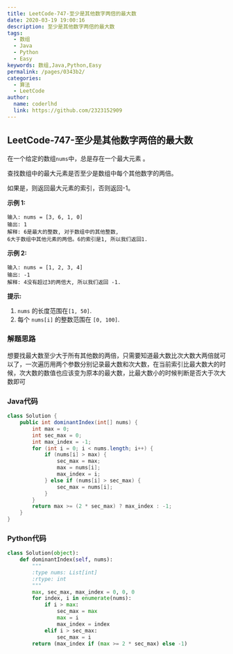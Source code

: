 ```yaml
---
title: LeetCode-747-至少是其他数字两倍的最大数
date: 2020-03-19 19:00:16
description: 至少是其他数字两倍的最大数
tags: 
  - 数组
  - Java
  - Python
  - Easy
keywords: 数组,Java,Python,Easy
permalink: /pages/0343b2/
categories: 
  - 算法
  - LeetCode
author: 
  name: coderlhd
  link: https://github.com/2323152909
---
```


## LeetCode-747-至少是其他数字两倍的最大数

在一个给定的数组`nums`中，总是存在一个最大元素 。

查找数组中的最大元素是否至少是数组中每个其他数字的两倍。

如果是，则返回最大元素的索引，否则返回-1。

<!--more-->

**示例 1:**

```
输入: nums = [3, 6, 1, 0]
输出: 1
解释: 6是最大的整数, 对于数组中的其他整数,
6大于数组中其他元素的两倍。6的索引是1, 所以我们返回1.
```

**示例 2:**

```
输入: nums = [1, 2, 3, 4]
输出: -1
解释: 4没有超过3的两倍大, 所以我们返回 -1. 
```

**提示:**

1. `nums` 的长度范围在`[1, 50]`.
2. 每个 `nums[i]` 的整数范围在 `[0, 100]`.

### 解题思路

想要找最大数至少大于所有其他数的两倍，只需要知道最大数比次大数大两倍就可以了，一次遍历用两个参数分别记录最大数和次大数，在当前索引比最大数大的时候，次大数的数值也应该变为原本的最大数，比最大数小的时候判断是否大于次大数即可

### Java代码

```java
class Solution {
    public int dominantIndex(int[] nums) {
        int max = 0;
        int sec_max = 0;
        int max_index = -1;
        for (int i = 0; i < nums.length; i++) {
            if (nums[i] > max) {
                sec_max = max;
                max = nums[i];
                max_index = i;
            } else if (nums[i] > sec_max) {
                sec_max = nums[i];
            }
        }
        return max >= (2 * sec_max) ? max_index : -1;
    }
}
```

### Python代码

```python
class Solution(object):
    def dominantIndex(self, nums):
        """
        :type nums: List[int]
        :rtype: int
        """
        max, sec_max, max_index = 0, 0, 0
        for index, i in enumerate(nums):
            if i > max:
                sec_max = max
                max = i
                max_index = index
            elif i > sec_max:
                sec_max = i
        return (max_index if (max >= 2 * sec_max) else -1)
```

